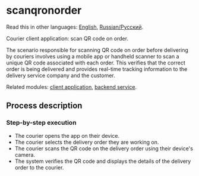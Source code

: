 # scanqronorder

Read this in other languages: [English](scanqronorder.md), [Russian/Русский](scanqronorder.ru.md). 

Courier client application: scan QR code on order.

The scenario responsible for scanning QR code on order before delivering by couriers involves using a mobile app or handheld scanner to scan a unique QR code associated with each order. 
This verifies that the correct order is being delivered and provides real-time tracking information to the delivery service company and the customer.

Related modules: [client application](../../frontend/courierclient.md), [backend service](../../backend/courierbackend.md).

## Process description

### Step-by-step execution

- The courier opens the app on their device.
- The courier selects the delivery order they are working on.
- The courier scans the QR code on the delivery order using their device's camera.
- The system verifies the QR code and displays the details of the delivery order to the courier.
